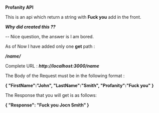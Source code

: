
**Profanity API**

  

This is an api which return a string with **Fuck you** add in the front.

  

***Why did created this ??***

  

-- Nice question, the answer is I am bored.

As of Now I have added only one **get** path : 

***/name/***

Complete URL :   ***http://localhost:3000/name***

The Body of the Request must be in the following format : 


**{
"FirstName":"John",
"LastName":"Smith",
"Profanity":"Fuck you"
}**

The Response that you will get is as follows:


**{
"Response":  "Fuck you Jocn Smith"
}**


